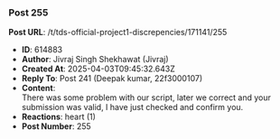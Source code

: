 ### Post 255
**Post URL**: /t/tds-official-project1-discrepencies/171141/255
- **ID**: 614883
- **Author**: Jivraj Singh Shekhawat (Jivraj)
- **Created At**: 2025-04-03T09:45:32.643Z
- **Reply To**: Post 241 (Deepak kumar, 22f3000107)
- **Content**:  
  There was some problem with our script, later we correct and your submission was valid, I have just checked and confirm you.
- **Reactions**: heart (1)
- **Post Number**: 255

